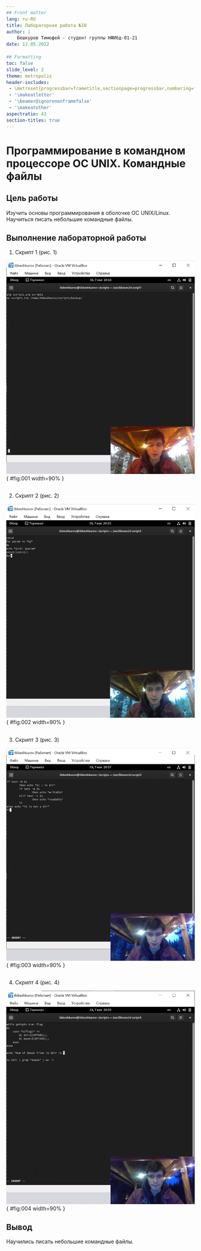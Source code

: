 ```yaml
---
## Front matter
lang: ru-RU
title: Лабораторная работа №10
author: |
    Бешкуров Тимофей - студент группы НФИбд-01-21
date: 12.05.2022

## Formatting
toc: false
slide_level: 2
theme: metropolis
header-includes: 
 - \metroset{progressbar=frametitle,sectionpage=progressbar,numbering=fraction}
 - '\makeatletter'
 - '\beamer@ignorenonframefalse'
 - '\makeatother'
aspectratio: 43
section-titles: true
---
```


# Программирование в командном процессоре OC UNIX. Командные файлы

## Цель работы

Изучить основы программирования в оболочке ОС UNIX/Linux. Научиться писать
небольшие командные файлы.

## Выполнение лабораторной работы

1. Скрипт 1 (рис. 1)

![Скрипт 1](../report/images/1.png){ #fig:001 width=90% }

##

2. Скрипт 2 (рис. 2)

![Скрипт 2](../report/images/2.png){ #fig:002 width=90% }

##

3. Скрипт 3 (рис. 3)

![Скрипт 1](../report/images/3.png){ #fig:003 width=90% }

##

4. Скрипт 4 (рис. 4)

![Скрипт 4](../report/images/4.png){ #fig:004 width=90% }

## Вывод

Научились писать небольшие командные файлы.
